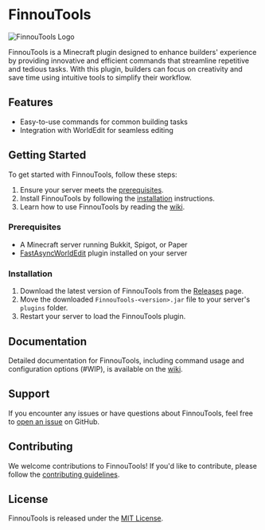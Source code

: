 # FinnouTools

![FinnouTools Logo](path/to/logo.png)

FinnouTools is a Minecraft plugin designed to enhance builders' experience by providing innovative and efficient commands that streamline repetitive and tedious tasks. With this plugin, builders can focus on creativity and save time using intuitive tools to simplify their workflow.

## Features

- Easy-to-use commands for common building tasks
- Integration with WorldEdit for seamless editing

## Getting Started

To get started with FinnouTools, follow these steps:

1. Ensure your server meets the [prerequisites](#prerequisites).
2. Install FinnouTools by following the [installation](#installation) instructions.
3. Learn how to use FinnouTools by reading the [wiki](https://github.com/yannicksuc/FinnouTools/wiki).

### Prerequisites

- A Minecraft server running Bukkit, Spigot, or Paper
- [FastAsyncWorldEdit](https://github.com/IntellectualSites/FastAsyncWorldEdit) plugin installed on your server

### Installation

1. Download the latest version of FinnouTools from the [Releases](https://github.com/yannicksuc/FinnouTools/releases) page.
2. Move the downloaded `FinnouTools-<version>.jar` file to your server's `plugins` folder.
3. Restart your server to load the FinnouTools plugin.

## Documentation

Detailed documentation for FinnouTools, including command usage and configuration options (#WIP), is available on the [wiki](https://github.com/yannicksuc/FinnouTools/wiki).

## Support

If you encounter any issues or have questions about FinnouTools, feel free to [open an issue](https://github.com/yannicksuc/FinnouTools/issues) on GitHub.

## Contributing

We welcome contributions to FinnouTools! If you'd like to contribute, please follow the [contributing guidelines](CONTRIBUTING.md).

## License

FinnouTools is released under the [MIT License](LICENSE).

